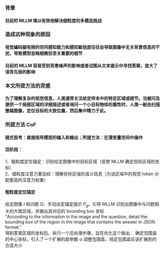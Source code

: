 ### 背景
#### 目前的 MLLM 难以有效地解决细粒度的多模态挑战
### 造成这种现象的原因
#### 视觉编码器有限的空间感知能力和感知敏锐度往往会导致图像中无关背景信息的干扰，导致模型忽略细微但至关重要的细节
#### 目前的 MLLM 容易受到背景噪声的影响或者试图从文本提示中寻找答案，放大了语言先验的影响
### 本文所提方法的灵感
#### 为了理解复杂的视觉信息，人类通常关注给定样本中的特定区域或细节。当被问及提供一个局部区域的详细描述或者询问一个小目标物体的属性时，人类一般会扫描整幅图像，定位目标的大致位置，然后集中精力于此。
### 所提方法 CoF
#### 链式思考：直接指导模型的输入和输出；所提方法：在潜变量空间中操作
#### 双阶段：
1、粗粒度定位锚定：识别给定图像中的目标区域（促使 MLLM 确定目标区域的坐标）  
2、细粒度注意力重加权：理解目标区域的语义信息（为该区域中的视觉 token 分配更高的注意力权重）  
#### 粗粒度定位锚定
给定图像 $I$ 和问题 $Q$，手动设定锚定提示 $P_g$。引导 MLLM 识别出图像中与问题相关的大致区域，并输出其对应的 bounding box 坐标  
“According to the information in the image and the question, detail the bounding box of the region in the image that contains the answer in JSON format.”  
得到答案区域的坐标后，执行一个后处理步骤，旨在优化这个输出：
确定包围盒的中心坐标，引入了一个扩展的超参数 α 调整包围盒，规定包围盒应该扩展到的合适大小
